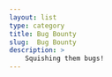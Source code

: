 ```yaml
---
layout: list
type: category
title: Bug Bounty
slug:  Bug Bounty
description: > 
    Squishing them bugs!
---
```

